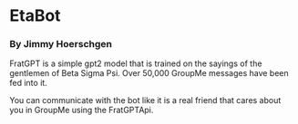 # EtaBot

### By Jimmy Hoerschgen

FratGPT is a simple gpt2 model that is trained on the sayings of the gentlemen of Beta Sigma Psi. Over 50,000 GroupMe messages have been fed into it.

You can communicate with the bot like it is a real friend that cares about you in GroupMe using the FratGPTApi.
